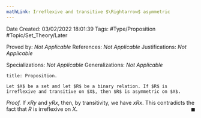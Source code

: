 ```yaml
---
mathLink: Irreflexive and transitive $\Rightarrow$ asymmetric
---
```


<div class="topSpace"></div>

Date Created: 03/02/2022 18:01:39
Tags: #Type/Proposition #Topic/Set_Theory/Later

Proved by: <i>Not Applicable</i>
References: <i>Not Applicable</i>
Justifications: <i>Not Applicable</i>

Specializations: <i>Not Applicable</i>
Generalizations: <i>Not Applicable</i>

``` ad-Proposition
title: Proposition.

Let $X$ be a set and let $R$ be a binary relation. If $R$ is irreflexive and transitive on $X$, then $R$ is asymmetric on $X$.

```

<i>Proof.</i> If $xRy$ and $yRx$, then, by transitivity, we have $xRx$. This contradicts the fact that $R$ is irreflexive on $X$.<span style="float:right;">$\blacksquare$</span>
